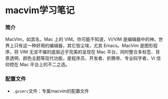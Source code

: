 macvim学习笔记
============

### 简介

MacVim，如其名，Mac 上的 VIM。你可能不知道，Vi/VIM 是编辑器中的神。世界上只有这一种好用的编辑器，其它皆尘埃，尤其 Emacs。MacVim 是图形程序，将 VIM 无坚不摧的底层近乎完美的呈现在 Mac 平台，同时整合多标签、背景透明、颜色主题等现代功能，是程序员、开发者、折腾帝、专业码字者、Vi 信仰控在 Mac 平台上的不二之选。

### 配置文件

* `.gvimrc`文件：专属macvim的配置文件
